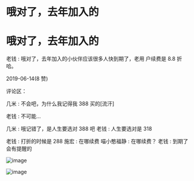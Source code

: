 # 哦对了，去年加入的

# 哦对了，去年加入的

老钱 : 哦对了，去年加入的小伙伴应该很多人快到期了，老用 户续费是 8.8 折哈。

2019-06-14(8 赞)

评论区：

几米 : 不会吧，为什么我记得我 388 买的[流汗]

老钱 : 不可能…

几米 : 哦记错了，是人生要选对 388 吧 老钱 : 人生要选对是 318

老钱 : 打折的时候是 288 施宏 : 在哪续费 喵小憨福静 : 在哪续费？ 老钱 : 到期了会有提醒的

![image](img/Image_137.png)

![image](img/Image_138.png)